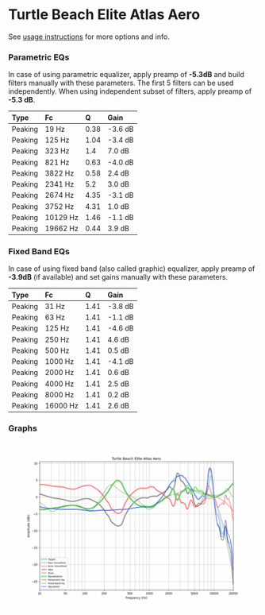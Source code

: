 # Turtle Beach Elite Atlas Aero
See [usage instructions](https://github.com/jaakkopasanen/AutoEq#usage) for more options and info.

### Parametric EQs
In case of using parametric equalizer, apply preamp of **-5.3dB** and build filters manually
with these parameters. The first 5 filters can be used independently.
When using independent subset of filters, apply preamp of **-5.3 dB**.

| Type    | Fc       |    Q | Gain    |
|:--------|:---------|:-----|:--------|
| Peaking | 19 Hz    | 0.38 | -3.6 dB |
| Peaking | 125 Hz   | 1.04 | -3.4 dB |
| Peaking | 323 Hz   | 1.4  | 7.0 dB  |
| Peaking | 821 Hz   | 0.63 | -4.0 dB |
| Peaking | 3822 Hz  | 0.58 | 2.4 dB  |
| Peaking | 2341 Hz  | 5.2  | 3.0 dB  |
| Peaking | 2674 Hz  | 4.35 | -3.1 dB |
| Peaking | 3752 Hz  | 4.31 | 1.0 dB  |
| Peaking | 10129 Hz | 1.46 | -1.1 dB |
| Peaking | 19662 Hz | 0.44 | 3.9 dB  |

### Fixed Band EQs
In case of using fixed band (also called graphic) equalizer, apply preamp of **-3.9dB**
(if available) and set gains manually with these parameters.

| Type    | Fc       |    Q | Gain    |
|:--------|:---------|:-----|:--------|
| Peaking | 31 Hz    | 1.41 | -3.8 dB |
| Peaking | 63 Hz    | 1.41 | -1.1 dB |
| Peaking | 125 Hz   | 1.41 | -4.6 dB |
| Peaking | 250 Hz   | 1.41 | 4.6 dB  |
| Peaking | 500 Hz   | 1.41 | 0.5 dB  |
| Peaking | 1000 Hz  | 1.41 | -4.1 dB |
| Peaking | 2000 Hz  | 1.41 | 0.6 dB  |
| Peaking | 4000 Hz  | 1.41 | 2.5 dB  |
| Peaking | 8000 Hz  | 1.41 | 0.2 dB  |
| Peaking | 16000 Hz | 1.41 | 2.6 dB  |

### Graphs
![](./Turtle%20Beach%20Elite%20Atlas%20Aero.png)